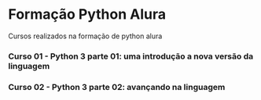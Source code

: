 # Formação Python Alura
Cursos realizados na formação de python alura

### Curso 01 - Python 3 parte 01: uma introdução a nova versão da linguagem

### Curso 02 - Python 3 parte 02: avançando na linguagem
